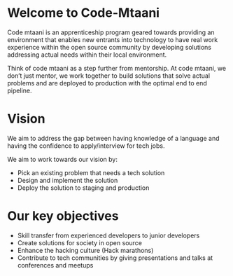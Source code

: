 # Welcome to Code-Mtaani 
Code mtaani is an apprenticeship program geared towards providing an environment that enables new entrants into technology to have real work experience within the open source community by developing solutions addressing actual needs within their local environment. 

Think of code mtaani as a step further from mentorship. At code mtaani, we don’t just mentor, we work together to build solutions that solve actual problems and are deployed to production with the optimal end to end pipeline.

# Vision
We aim to address the gap between having knowledge of a language and having the confidence to apply/interview for tech jobs.

We aim to work towards our vision by:
 - Pick an existing problem that needs a tech solution
 - Design and implement the solution
 - Deploy the solution to staging and production

# Our key objectives
 - Skill transfer from experienced developers to junior developers
 - Create solutions for society in open source
 - Enhance the hacking culture (Hack marathons)
 - Contribute to tech communities by giving presentations and talks at conferences and meetups
